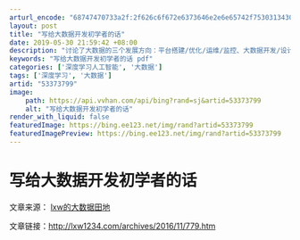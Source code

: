 ```yaml
---
arturl_encode: "68747470733a2f:2f626c6f672e6373646e2e6e65742f75303134303239333131:2f61727469636c652f64657461696c732f3533333733373939"
layout: post
title: "写给大数据开发初学者的话"
date: 2019-05-30 21:59:42 +08:00
description: "讨论了大数据的三个发展方向：平台搭建/优化/运维/监控、大数据开发/设计/架构、数据分析/挖掘，拿不"
keywords: "写给大数据开发初学者的话 pdf"
categories: ['深度学习人工智能', '大数据']
tags: ['深度学习', '大数据']
artid: "53373799"
image:
    path: https://api.vvhan.com/api/bing?rand=sj&artid=53373799
    alt: "写给大数据开发初学者的话"
render_with_liquid: false
featuredImage: https://bing.ee123.net/img/rand?artid=53373799
featuredImagePreview: https://bing.ee123.net/img/rand?artid=53373799
---
```


# 写给大数据开发初学者的话

文章来源：
[lxw的大数据田地](http://lxw1234.com/)

文章链接：http://lxw1234.com/archives/2016/11/779.htm